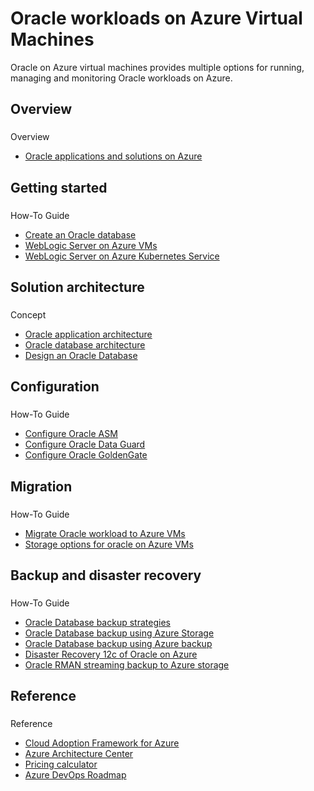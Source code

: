 # Oracle workloads on Azure Virtual Machines

Oracle on Azure virtual machines provides multiple options for running, managing and monitoring Oracle workloads on Azure.

## Overview

### 

 Overview

* [Oracle applications and solutions on Azure](oracle-overview)

## Getting started

### 

 How-To Guide

* [Create an Oracle database](oracle-database-quick-create)
* [WebLogic Server on Azure VMs](oracle-weblogic)
* [WebLogic Server on Azure Kubernetes Service](weblogic-aks)

## Solution architecture

### 

 Concept

* [Oracle application architecture](oracle-oci-applications)
* [Oracle database architecture](oracle-reference-architecture)
* [Design an Oracle Database](oracle-design)

## Configuration

### 

 How-To Guide

* [Configure Oracle ASM](configure-oracle-asm)
* [Configure Oracle Data Guard](configure-oracle-dataguard)
* [Configure Oracle GoldenGate](configure-oracle-golden-gate)

## Migration

### 

 How-To Guide

* [Migrate Oracle workload to Azure VMs](oracle-migration)
* [Storage options for oracle on Azure VMs](oracle-storage)

## Backup and disaster recovery

### 

 How-To Guide

* [Oracle Database backup strategies](oracle-database-backup-strategies)
* [Oracle Database backup using Azure Storage](oracle-database-backup-azure-storage)
* [Oracle Database backup using Azure backup](oracle-database-backup-azure-backup)
* [Disaster Recovery 12c of Oracle on Azure](oracle-disaster-recovery)
* [Oracle RMAN streaming backup to Azure storage](oracle-rman-streaming-backup)

## Reference

### 

 Reference

* [Cloud Adoption Framework for Azure](https://azure.microsoft.com/solutions/cloud-enablement/cloud-adoption-framework/)
* [Azure Architecture Center](/en-us/azure/architecture/)
* [Pricing calculator](https://azure.microsoft.com/pricing/calculator/)
* [Azure DevOps Roadmap](/en-us/azure/devops/release-notes/features-timeline)
